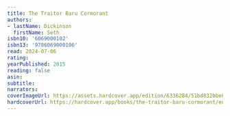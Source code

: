 ```yaml
---
title: The Traitor Baru Cormorant
authors:
- lastName: Dickinson
  firstName: Seth
isbn10: '6069000102'
isbn13: '9786069000106'
read: 2024-07-06
rating:
yearPublished: 2015
reading: false
asin:
subtitle:
narrators:
coverImageUrl: https://assets.hardcover.app/edition/6336284/51bd032bbe68a5f3531d79fab8beab188bcb13d2.jpeg
hardcoverUrl: https://hardcover.app/books/the-traitor-baru-cormorant/editions/25267282
---
```

